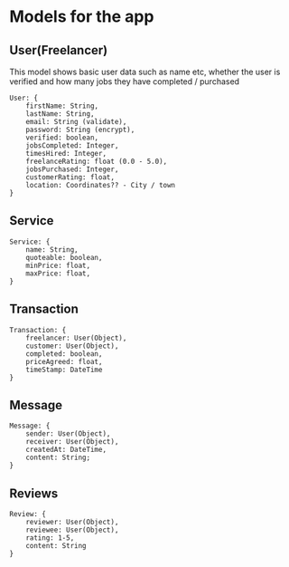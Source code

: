 # Models for the app

## User(Freelancer)
This model shows basic user data such as name etc, whether the user is verified and how many jobs they have completed / purchased
```
User: {
    firstName: String,
    lastName: String,
    email: String (validate),
    password: String (encrypt),
    verified: boolean,
    jobsCompleted: Integer,
    timesHired: Integer,
    freelanceRating: float (0.0 - 5.0),
    jobsPurchased: Integer,
    customerRating: float,
    location: Coordinates?? - City / town
}
```
## Service

```
Service: {
    name: String,
    quoteable: boolean,
    minPrice: float,
    maxPrice: float,
}
```

## Transaction
```
Transaction: {
    freelancer: User(Object),
    customer: User(Object),
    completed: boolean,
    priceAgreed: float,
    timeStamp: DateTime
}
```

## Message
```
Message: {
    sender: User(Object),
    receiver: User(Object),
    createdAt: DateTime,
    content: String;
}
```

## Reviews
```
Review: {
    reviewer: User(Object),
    reviewee: User(Object),
    rating: 1-5,
    content: String
}
```
